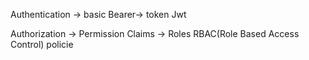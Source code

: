 Authentication → basic
                             Bearer→ token
                                      Jwt

Authorization → Permission
                          Claims → Roles RBAC(Role Based Access Control)
                                           policie

